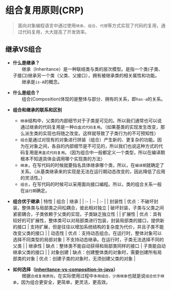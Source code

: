 # 组合复用原则(CRP)
> 面向对象编程语言中通过使用`继承`、`组合`、`代理`等方式实现了代码的复用，通过代码复用，大大提高了开发效率。

## 继承VS组合

- **什么是继承？**<br>
&emsp;&emsp;继承（Inheritance）是一种联结类与类的层次模型。是指一个类(子类、子接口)继承另一个类（父类、父接口），拥有被继承类的相关属性和功能。<br>
&emsp;&emsp;继承是`is-A`的概念。

- **什么是组合？**<br>
&emsp;&emsp;组合(Composition)体现的是整体与部分、拥有的关系，即`has-a`的关系。

- **组合和继承的联系和区别**
    - `继承`结构中，父类的内部细节对于子类是可见的。所以我们通常也可以说通过继承的代码复用是一种`白盒式代码复用`。（如果基类的实现发生改变，那么派生类的实现也将随之改变。这样就导致了子类行为的不可预知性）
    - `组合`是通过对现有的对象进行拼装（组合）产生新的、更复杂的功能。因为在对象之间，各自的内部细节是不可见的，所以我们也说这种方式的代码复用是`黑盒式代码复用`。（因为组合中一般都定义一个类型，所以在编译期根本不知道具体会调用哪个实现类的方法）
    - `继承`，在写代码的时候就要指名具体继承哪个类，所以，在`编译期`就确定了关系。（从基类继承来的实现是无法在运行期动态改变的，因此降低了应用的灵活性。）
    - `组合`，在写代码的时候可以采用面向接口编程。所以，类的组合关系一般在`运行期`确定。

- **组合优于继承**
| 特性 | 组合 | 继承 |
| :- | :- | :- |
| 封装性   | 优点：不破坏封装，整体类与局部类之间松耦合，彼此相对独立                           | 破坏封装，子类与父类之间紧密耦合，子类依赖于父类的实现，子类缺乏独立性 |
| 扩展性   | 优点：具有较好的可扩展性，整体类可以对局部类进行包装，封装局部类的接口，提供新的接口 | 支持扩展，但是往往以增加系统结构的复杂度为代价，并且子类不能改变父类的接口 |
| 动态性   | 优点：支持动态组合。在运行时，整体对象可以选择不同类型的局部对象                   | 不支持动态继承。在运行时，子类无法选择不同的父类 |
| 继承性   | 缺点：整体类不能自动获得和局部类同样的接口                                       | 子类能自动继承父类的接口 |
| 对象创建 | 缺点：创建整体类的对象时，需要创建所有局部类的对象                                | 优点：创建子类的对象时，无须创建父类的对象 |

- **如何选择（[inheritance-vs-composition-in-java][1]）**<br>
&emsp;&emsp;根据`合成复用原则`，在实际使用过程中`多用组合，少用继承`也就是说`组合优于继承`，因为组合更安全，更简单，更灵活，更高效。

<!-- 资源链接 -->
[1]: https://www.programcreek.com/2014/05/inheritance-vs-composition-in-java/
